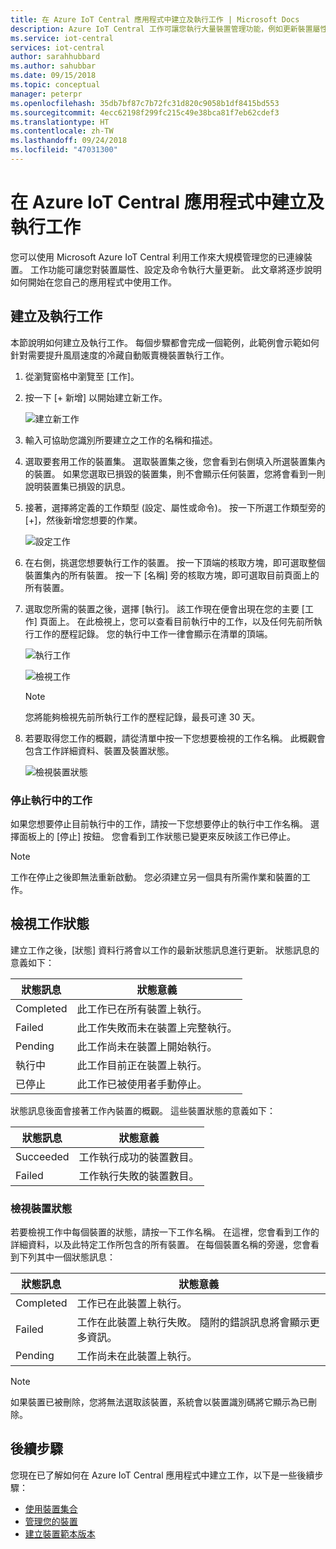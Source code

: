 ```yaml
---
title: 在 Azure IoT Central 應用程式中建立及執行工作 | Microsoft Docs
description: Azure IoT Central 工作可讓您執行大量裝置管理功能，例如更新裝置屬性、設定或執行命令。
ms.service: iot-central
services: iot-central
author: sarahhubbard
ms.author: sahubbar
ms.date: 09/15/2018
ms.topic: conceptual
manager: peterpr
ms.openlocfilehash: 35db7bf87c7b72fc31d820c9058b1df8415bd553
ms.sourcegitcommit: 4ecc62198f299fc215c49e38bca81f7eb62cdef3
ms.translationtype: HT
ms.contentlocale: zh-TW
ms.lasthandoff: 09/24/2018
ms.locfileid: "47031300"
---
```

# <a name="create-and-run-a-job-in-your-azure-iot-central-application"></a>在 Azure IoT Central 應用程式中建立及執行工作

您可以使用 Microsoft Azure IoT Central 利用工作來大規模管理您的已連線裝置。 工作功能可讓您對裝置屬性、設定及命令執行大量更新。 此文章將逐步說明如何開始在您自己的應用程式中使用工作。

## <a name="create-and-run-a-job"></a>建立及執行工作

本節說明如何建立及執行工作。 每個步驟都會完成一個範例，此範例會示範如何針對需要提升風扇速度的冷藏自動販賣機裝置執行工作。

1. 從瀏覽窗格中瀏覽至 [工作]。

1. 按一下 [+ 新增] 以開始建立新工作。

    ![建立新工作](./media/howto-run-a-job/createnewjob.png)

1. 輸入可協助您識別所要建立之工作的名稱和描述。

1. 選取要套用工作的裝置集。 選取裝置集之後，您會看到右側填入所選裝置集內的裝置。 如果您選取已損毀的裝置集，則不會顯示任何裝置，您將會看到一則說明裝置集已損毀的訊息。

1. 接著，選擇將定義的工作類型 (設定、屬性或命令)。 按一下所選工作類型旁的 [+]，然後新增您想要的作業。

    ![設定工作](./media/howto-run-a-job/configurejob.png)

1. 在右側，挑選您想要執行工作的裝置。 按一下頂端的核取方塊，即可選取整個裝置集內的所有裝置。 按一下 [名稱] 旁的核取方塊，即可選取目前頁面上的所有裝置。

1. 選取您所需的裝置之後，選擇 [執行]。 該工作現在便會出現在您的主要 [工作] 頁面上。 在此檢視上，您可以查看目前執行中的工作，以及任何先前所執行工作的歷程記錄。 您的執行中工作一律會顯示在清單的頂端。

    ![執行工作](./media/howto-run-a-job/runjob.png)

    ![檢視工作](./media/howto-run-a-job/viewjob.png)

    > [!NOTE]
    > 您將能夠檢視先前所執行工作的歷程記錄，最長可達 30 天。

1. 若要取得您工作的概觀，請從清單中按一下您想要檢視的工作名稱。 此概觀會包含工作詳細資料、裝置及裝置狀態。

    ![檢視裝置狀態](./media/howto-run-a-job/viewdevicestatus.png)

### <a name="stop-a-running-job"></a>停止執行中的工作

如果您想要停止目前執行中的工作，請按一下您想要停止的執行中工作名稱。 選擇面板上的 [停止] 按鈕。 您會看到工作狀態已變更來反映該工作已停止。

> [!NOTE]
> 工作在停止之後即無法重新啟動。 您必須建立另一個具有所需作業和裝置的工作。

## <a name="view-the-job-status"></a>檢視工作狀態

建立工作之後，[狀態] 資料行將會以工作的最新狀態訊息進行更新。 狀態訊息的意義如下：

| 狀態訊息       | 狀態意義                                          |
| -------------------- | ------------------------------------------------------- |
| Completed            | 此工作已在所有裝置上執行。              |
| Failed               | 此工作失敗而未在裝置上完整執行。  |
| Pending              | 此工作尚未在裝置上開始執行。        |
| 執行中              | 此工作目前正在裝置上執行。             |
| 已停止              | 此工作已被使用者手動停止。           |

狀態訊息後面會接著工作內裝置的概觀。 這些裝置狀態的意義如下：

| 狀態訊息       | 狀態意義                                                     |
| -------------------- | ------------------------------------------------------------------ |
| Succeeded            | 工作執行成功的裝置數目。  |
| Failed               | 工作執行失敗的裝置數目。      |

### <a name="view-the-device-status"></a>檢視裝置狀態

若要檢視工作中每個裝置的狀態，請按一下工作名稱。 在這裡，您會看到工作的詳細資料，以及此特定工作所包含的所有裝置。 在每個裝置名稱的旁邊，您會看到下列其中一個狀態訊息：

| 狀態訊息       | 狀態意義                                                                |
| -------------------- | ----------------------------------------------------------------------------- |
| Completed            | 工作已在此裝置上執行。                                     |
| Failed               | 工作在此裝置上執行失敗。 隨附的錯誤訊息將會顯示更多資訊。  |
| Pending              | 工作尚未在此裝置上執行。                                  |

> [!NOTE]
> 如果裝置已被刪除，您將無法選取該裝置，系統會以裝置識別碼將它顯示為已刪除。

## <a name="next-steps"></a>後續步驟

您現在已了解如何在 Azure IoT Central 應用程式中建立工作，以下是一些後續步驟：

- [使用裝置集合](howto-use-device-sets.md)
- [管理您的裝置](howto-manage-devices.md)
- [建立裝置範本版本](howto-version-devicetemplate.md)
